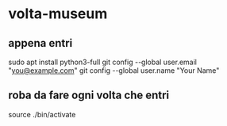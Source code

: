 # volta-museum


## appena entri

sudo apt install python3-full
git config --global user.email "you@example.com"
git config --global user.name "Your Name"

## roba da fare ogni volta che entri

source ./bin/activate